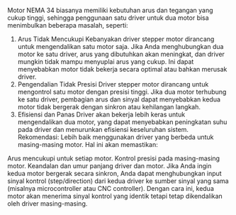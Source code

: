 Motor NEMA 34 biasanya memiliki kebutuhan arus dan tegangan yang cukup tinggi, sehingga penggunaan satu driver untuk dua motor bisa menimbulkan beberapa masalah, seperti:

1. Arus Tidak Mencukupi
Kebanyakan driver stepper motor dirancang untuk mengendalikan satu motor saja. Jika Anda menghubungkan dua motor ke satu driver, arus yang dibutuhkan akan meningkat, dan driver mungkin tidak mampu menyuplai arus yang cukup. Ini dapat menyebabkan motor tidak bekerja secara optimal atau bahkan merusak driver.
2. Pengendalian Tidak Presisi
Driver stepper motor dirancang untuk mengontrol satu motor dengan presisi tinggi. Jika dua motor terhubung ke satu driver, pembagian arus dan sinyal dapat menyebabkan kedua motor tidak bergerak dengan sinkron atau kehilangan langkah.
3. Efisiensi dan Panas
Driver akan bekerja lebih keras untuk mengendalikan dua motor, yang dapat menyebabkan peningkatan suhu pada driver dan menurunkan efisiensi keseluruhan sistem.
Rekomendasi:
Lebih baik menggunakan driver yang berbeda untuk masing-masing motor. Hal ini akan memastikan:

Arus mencukupi untuk setiap motor.
Kontrol presisi pada masing-masing motor.
Keandalan dan umur panjang driver dan motor.
Jika Anda ingin kedua motor bergerak secara sinkron, Anda dapat menghubungkan input sinyal kontrol (step/direction) dari kedua driver ke sumber sinyal yang sama (misalnya microcontroller atau CNC controller). Dengan cara ini, kedua motor akan menerima sinyal kontrol yang identik tetapi tetap dikendalikan oleh driver masing-masing.

